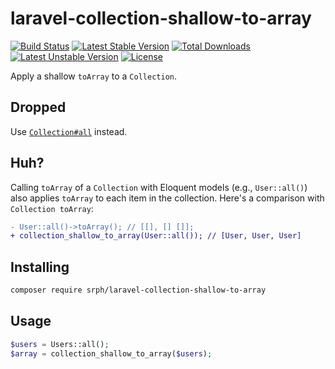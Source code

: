 # laravel-collection-shallow-to-array
[![Build Status](https://img.shields.io/travis/srph/laravel-collection-shallow-to-array.svg?style=flat-square)](https://travis-ci.org/srph/laravel-collection-shallow-to-array?branch=master) [![Latest Stable Version](https://poser.pugx.org/srph/laravel-collection-shallow-to-array/v/stable)](https://packagist.org/packages/srph/laravel-collection-shallow-to-array) [![Total Downloads](https://poser.pugx.org/srph/laravel-collection-shallow-to-array/downloads)](https://packagist.org/packages/srph/laravel-collection-shallow-to-array) [![Latest Unstable Version](https://poser.pugx.org/srph/laravel-collection-shallow-to-array/v/unstable)](https://packagist.org/packages/srph/laravel-collection-shallow-to-array) [![License](https://poser.pugx.org/srph/laravel-collection-shallow-to-array/license)](https://packagist.org/packages/srph/laravel-collection-shallow-to-array)

Apply a shallow `toArray` to a `Collection`.

## Dropped
Use [`Collection#all`](https://laravel.com/api/5.2/Illuminate/Support/Collection.html#method_all) instead.

## Huh?
Calling `toArray` of a `Collection` with Eloquent models (e.g., `User::all()`) also applies `toArray` to each item in the collection. Here's a comparison with `Collection toArray`:

```diff
- User::all()->toArray(); // [[], [] []];
+ collection_shallow_to_array(User::all()); // [User, User, User]
```

## Installing
```bash
composer require srph/laravel-collection-shallow-to-array
```

## Usage
```php
$users = Users::all();
$array = collection_shallow_to_array($users);
```
